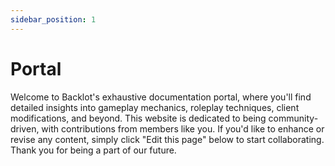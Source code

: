 ```yaml
---
sidebar_position: 1
---
```


# Portal

<head>
  <title>Backlot - Docs</title>
</head>

Welcome to Backlot's exhaustive documentation portal, where you'll find detailed insights into gameplay mechanics, roleplay techniques, client modifications, and beyond. This website is dedicated to being community-driven, with contributions from members like you. If you'd like to enhance or revise any content, simply click "Edit this page" below to start collaborating. Thank you for being a part of our future.